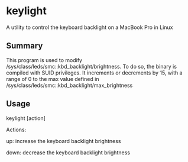 # keylight
A utility to control the keyboard backlight on a MacBook Pro in Linux

## Summary
This program is used to modify /sys/class/leds/smc::kbd_backlight/brightness. To do so, the binary is compiled with SUID privileges.
It increments or decrements by 15, with a range of 0 to the max value defined in /sys/class/leds/smc::kbd_backlight/max_brightness

## Usage
keylight [action]

Actions:

up: increase the keyboard backlight brightness

down: decrease the keyboard backlight brightness
